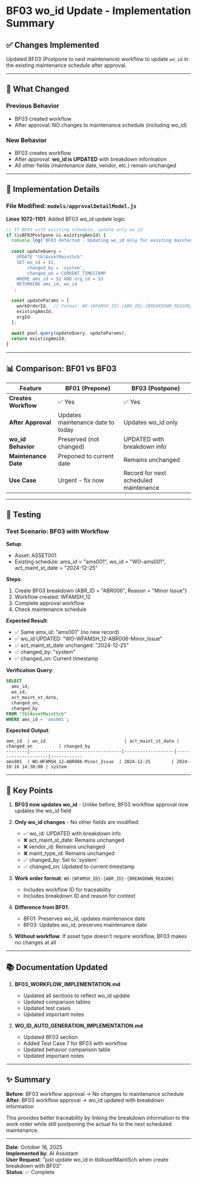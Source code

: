 # BF03 wo_id Update - Implementation Summary

## ✅ Changes Implemented

Updated BF03 (Postpone to next maintenance) workflow to update `wo_id` in the existing maintenance schedule after approval.

---

## 🔄 What Changed

### Previous Behavior
- BF03 created workflow
- After approval: NO changes to maintenance schedule (including wo_id)

### New Behavior  
- BF03 creates workflow
- After approval: **wo_id is UPDATED** with breakdown information
- All other fields (maintenance date, vendor, etc.) remain unchanged

---

## 📝 Implementation Details

### File Modified: `models/approvalDetailModel.js`

**Lines 1072-1101**: Added BF03 wo_id update logic

```javascript
// If BF03 with existing schedule, update only wo_id
if (isBF03Postpone && existingAmsId) {
  console.log('BF03 detected - Updating wo_id only for existing maintenance schedule:', existingAmsId);
  
  const updateQuery = `
    UPDATE "tblAssetMaintSch"
    SET wo_id = $1,
        changed_by = 'system',
        changed_on = CURRENT_TIMESTAMP
    WHERE ams_id = $2 AND org_id = $3
    RETURNING ams_id, wo_id
  `;
  
  const updateParams = [
    workOrderId,  // Format: WO-{WFAMSH_ID}-{ABR_ID}-{BREAKDOWN_REASON}
    existingAmsId,
    orgId
  ];
  
  await pool.query(updateQuery, updateParams);
  return existingAmsId;
}
```

---

## 📊 Comparison: BF01 vs BF03

| Feature | BF01 (Prepone) | BF03 (Postpone) |
|---------|---------------|-----------------|
| **Creates Workflow** | ✅ Yes | ✅ Yes |
| **After Approval** | Updates maintenance date to today | Updates wo_id only |
| **wo_id Behavior** | Preserved (not changed) | UPDATED with breakdown info |
| **Maintenance Date** | Preponed to current date | Remains unchanged |
| **Use Case** | Urgent - fix now | Record for next scheduled maintenance |

---

## 🧪 Testing

### Test Scenario: BF03 with Workflow

**Setup**:
- Asset: ASSET001
- Existing schedule: ams_id = "ams001", wo_id = "WO-ams001", act_maint_st_date = "2024-12-25"

**Steps**:
1. Create BF03 breakdown (ABR_ID = "ABR006", Reason = "Minor Issue")
2. Workflow created: WFAMSH_12
3. Complete approval workflow
4. Check maintenance schedule

**Expected Result**:
- ✅ Same ams_id: "ams001" (no new record)
- ✅ wo_id UPDATED: "WO-WFAMSH_12-ABR006-Minor_Issue" 
- ✅ act_maint_st_date unchanged: "2024-12-25"
- ✅ changed_by: "system"
- ✅ changed_on: Current timestamp

**Verification Query**:
```sql
SELECT 
  ams_id, 
  wo_id, 
  act_maint_st_date, 
  changed_on, 
  changed_by
FROM "tblAssetMaintSch"
WHERE ams_id = 'ams001';
```

**Expected Output**:
```
ams_id  | wo_id                              | act_maint_st_date | changed_on          | changed_by
--------|-----------------------------------|-------------------|---------------------|------------
ams001  | WO-WFAMSH_12-ABR006-Minor_Issue  | 2024-12-25        | 2024-10-16 14:30:00 | system
```

---

## 🔑 Key Points

1. **BF03 now updates wo_id** - Unlike before, BF03 workflow approval now updates the wo_id field

2. **Only wo_id changes** - No other fields are modified:
   - ✅ wo_id: UPDATED with breakdown info
   - ❌ act_maint_st_date: Remains unchanged
   - ❌ vendor_id: Remains unchanged
   - ❌ maint_type_id: Remains unchanged
   - ✅ changed_by: Set to 'system'
   - ✅ changed_on: Updated to current timestamp

3. **Work order format**: `WO-{WFAMSH_ID}-{ABR_ID}-{BREAKDOWN_REASON}`
   - Includes workflow ID for traceability
   - Includes breakdown ID and reason for context

4. **Difference from BF01**:
   - BF01: Preserves wo_id, updates maintenance date
   - BF03: Updates wo_id, preserves maintenance date

5. **Without workflow**: If asset type doesn't require workflow, BF03 makes no changes at all

---

## 📚 Documentation Updated

1. **BF03_WORKFLOW_IMPLEMENTATION.md**
   - Updated all sections to reflect wo_id update
   - Updated comparison tables
   - Updated test cases
   - Updated important notes

2. **WO_ID_AUTO_GENERATION_IMPLEMENTATION.md**
   - Updated BF03 section
   - Added Test Case 7 for BF03 with workflow
   - Updated behavior comparison table
   - Updated important notes

---

## ✨ Summary

**Before**: BF03 workflow approval → No changes to maintenance schedule  
**After**: BF03 workflow approval → wo_id updated with breakdown information

This provides better traceability by linking the breakdown information to the work order while still postponing the actual fix to the next scheduled maintenance.

---

**Date**: October 16, 2025  
**Implemented by**: AI Assistant  
**User Request**: "just update wo_id in tblAssetMaintSch when create breakdown with BF03"  
**Status**: ✅ Complete

